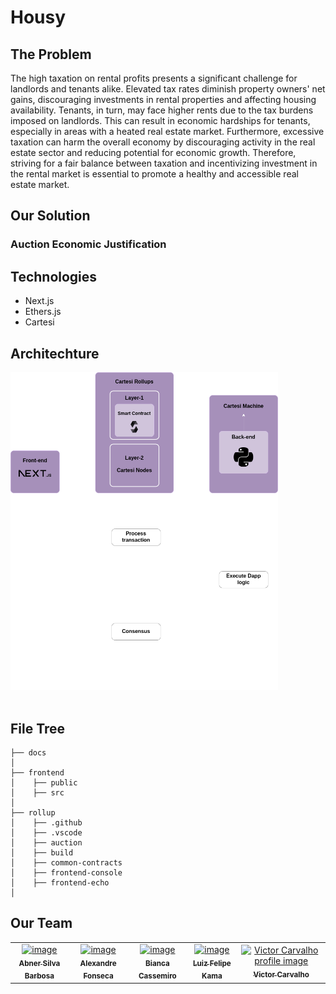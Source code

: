 # Housy
## The Problem
The high taxation on rental profits presents a significant challenge for landlords and tenants alike. Elevated tax rates diminish property owners' net gains, discouraging investments in rental properties and affecting housing availability. Tenants, in turn, may face higher rents due to the tax burdens imposed on landlords. This can result in economic hardships for tenants, especially in areas with a heated real estate market. Furthermore, excessive taxation can harm the overall economy by discouraging activity in the real estate sector and reducing potential for economic growth. Therefore, striving for a fair balance between taxation and incentivizing investment in the rental market is essential to promote a healthy and accessible real estate market.
<br>
## Our Solution
### Auction Economic Justification
## Technologies
- Next.js
- Ethers.js
- Cartesi  
## Architechture
<div>
<img src="https://github.com/Alenkassemiro/Housy/blob/main/docs/Architechture.png" width="85%;" alt="Architecture image">
</div>
<br>

## File Tree
```
├── docs
│
├── frontend
│    ├── public
│    ├── src
│
├── rollup
│    ├── .github
│    ├── .vscode
│    ├── auction
│    ├── build
│    ├── common-contracts
│    ├── frontend-console
│    ├── frontend-echo
│
```
## Our Team
<table>
  <tr>
    <td align="center">
      <a href="https://www.linkedin.com/in/abner-silva-barbosa-8a3542225/">
        <img src="https://github.com/AbnerSilvaBarbosa.png" width="100px;" alt="image"/><br>
        <sub>
          <b>Abner Silva Barbosa</b>
        </sub>
      </a>
    </td>
    <td align="center">
      <a href="https://www.linkedin.com/in/alexandrefonseca00/">
        <img src="https://github.com/Xandebrabe.png" width="100px;" alt="image"/><br>
        <sub>
          <b>Alexandre Fonseca</b>
        </sub>
      </a>
    </td>
  <td align="center"> 
      <a href="https://www.linkedin.com/in/bianca-cassemiro/">
        <img src="https://github.com/Bianca-Cassemiro.png" width="100px;" alt="image"/><br>
        <sub>
          <b>Bianca Cassemiro</b>
        </sub>
      </a>
    </td>
    <td align="center">
      <a href="https://www.linkedin.com/in/luiz-k-alencar/">
        <img src="https://github.com/luiz-k-alencar.png" width="100px;" alt="image"/><br>
        <sub>
          <b>Luiz Felipe Kama</b>
        </sub>
      </a>
    </td>
    <td align="center">
      <a href="https://www.linkedin.com/in/victor-severiano-de-carvalho-b57a05237">
        <img src="https://github.com/vict0rcarvalh0.png" width="100px;" alt="Victor Carvalho profile image"/><br>
        <sub>
          <b>Victor Carvalho</b>
        </sub>
      </a>
    </td>
  </tr>
</table>
